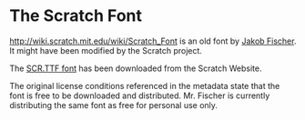 # The Scratch Font

<http://wiki.scratch.mit.edu/wiki/Scratch_Font> is an old font by [Jakob Fischer](http://pizzadude.dk). It might have been modified by the Scratch project.

The [SCR.TTF font](http://wiki.scratch.mit.edu/wiki/Scratch_Font) has been downloaded from the Scratch Website.

The original license conditions referenced in the metadata state that the font is free to be downloaded and distributed. Mr. Fischer is currently distributing the same font as free for personal use only.


